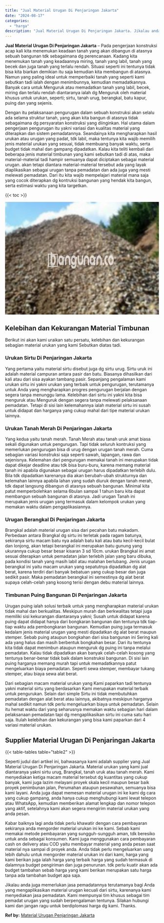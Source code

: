 ```yaml
---
title: "Jual Material Urugan Di Penjaringan Jakarta"
date: "2024-08-17"
categories: 
  - "harga"
description: "Jual Material Urugan Di Penjaringan Jakarta. Jikalau anda juga memerlukan jasa pemadatannya terutamanya bagi Anda yang mengaplikasikan material urugan kecual..."
---
```


**Jual Material Urugan Di Penjaringan Jakarta** – Pada pengerjaan konstruksi acap kali kita menemukan keadaan tanah yang akan dibangun di atasnya sebuah bangunan tdk sebagaimana dg perencanaan. Kadang kita menemukan tanah yang keadaannya miring, tanah yang labil, tanah yang becek dan juga tanah yang terlalu rendah. Situasi seperti ini tentunya tidak bisa kita biarkan demikian itu saja kemudian kita membangun di atasnya. Namun yang paling ideal untuk memperbaiki tanah yang seperti kami sebutkan tadi ialah dengan menimbunnya, kemudian memadatkannya. Banyak cara untuk Menguruk atau memadatkan tanah yang labil, becek, miring dan terlalu rendah diantaranya ialah dg Menguruk oleh material khusus untuk urukan, seperti; sirtu, tanah urug, berangkal, batu kapur, puing dan yang sejenis.

Dengan itu pelaksanaan pengurugan dalam sebuah konstruksi akan selalu ada selama struktur tanah, yang akan kita bangun di atasnya tidak sebagaimana dg persyaratan konstruksi yang diinginkan. Hal utama dalam pengerjaan pengurugan itu yakni variasi dan kualitas material yang diterapkan dan sistem pemadatannya. Seandainya kita mengharapkan hasil urukan atau urugan yang padat, tdk labil, maka tentunya kita wajib memilih jenis material urukan yang sesuai, tidak membuang banyak waktu, serta budget tidak mahal dan gampang dipadatkan. Kalau kita teliti kembali dari beberapa jenis material timbunan yang kami sebutkan tadi di atas, maka material-material tadi hampir semuanya dapat diciptakan sebagai material urugan. akan tetapi diantara material-material tersebut ada yang layak diaplikasikan sebagai urugan tanpa pemadatan dan ada juga yang mesti melewati pemadatan. Dari itu kita wajib mempelajari material mana saja yang cocok diterapkan dg kontruksi bangunan yang hendak kita bangun, serta estimasi waktu yang kita targetkan.

{{< toc >}}

![Jual Material Urugan Di Penjaringan Jakarta](/images/jual-urugan-44.png)

## Kelebihan dan Kekurangan Material Timbunan

Berikut ini akan kami uraikan satu persatu, kelebihan dan kekurangan sebagian material urukan yang kami Sebutkan diatas tadi.

### Urukan Sirtu Di Penjaringan Jakarta

Yang pertama yaitu material sirtu disebut juga dg sirtu urug. Sirtu uruk ini adalah material campuran antara pasir dan batu. Biasanya dihasilkan dari kali atau dari sisa ayakan tambang pasir. Sepanjang pengalaman kami urukan sirtu ini yakni urukan yang terbaik untuk pengurugan, terutamanya untuk Anda yang mengharapkan progres pengurugan berjalan dengan segera tanpa menunggu lama. Kelebihan dari sirtu ini yakni kita bisa menguruk atau Menguruk dengan segera tanpa melewati pelaksanaan pemadatan. Tetapi di sisi lain kelemahannya ialah material sirtu ini susah untuk didapat dan harganya yang cukup mahal dari tipe material urukan lainnya.

### Urukan Tanah Merah Di Penjaringan Jakarta

Yang kedua yaitu tanah merah. Tanah Merah atau tanah uruk amat biasa sekali digunakan untuk pengurugan. Tapi tidak seluruh kontruksi yang memerlukan pengurugan bisa di urug dengan urugan tanah merah. Cuma sebagian variasi konstruksi saja seperti sawah, lapangan, rawa dan sejenisnya. Kelemahan dari pengurugan memakai tanah ini merupakan tidak dapat dikejar deadline atau tdk bisa buru-buru, karena memang material tanah ini apabila digunakan sebagai urugan harus dipadatkan terlebih dulu. Bila tdk dipadatkan karenanya dia akan berubah-ubah strukturnya dan kelemahan lainnya apabila lahan yang sudah diuruk dengan tanah merah, tdk dapat langsung dibangun di atasnya sebuah bangunan. Minimal kita patut memperbolehkan selama 6bulan sampai 1 tahun baru kita dapat membangun sebuah bangunan di atasnya. Jadi urugan Tanah ini merupakan jenis urugan yang termasuk dalam kelompok urukan yang memakan waktu dalam pengaplikasiannya.

### Urugan Berangkal Di Penjaringan Jakarta

Brangkal adalah material urugan sisa dari pecahan batu makadam. Perbedaan antara Brangkal dg sirtu ini terletak pada ragam batunya, sekiranya sirtu macam batu nya adalah batu kali atau batu kecil-kecil bulat dan lonjong, akan tetapi berangkal ini merupakan batu gunung yang ukurannya cukup besar besar kisaran 3 sd 10cm. urukan Brangkal ini amat sesuai diterapkan untuk pemadatan jalan terlebih jalan yang baru dibuka, pada kondisi tanah yang masih labil atau malahan berlubang. Jenis urugan berangkal ini yaitu macam urukan yang sepatutnya dipadatkan dg alat berat, karena terdiri dari banyak bebatuan yang cukup besar dan juga sedikit pasir. Maka pemadatan berangkal ini semestinya dg alat berat supaya celah-celah yang kosong terisi dengan debu material lainnya.

### Timbunan Puing Bangunan Di Penjaringan Jakarta

Urugan puing ialah solusi terbaik untuk yang mengharapkan material urukan tidak mahal dan berkualitas. Meskipun murah dan berkwalitas tetapi juga memiliki sisi kekurangan diantaranya yakni; Susah untuk didapat karena puing dapat didapat hanya dari bongkaran bangunan dan tentunya tdk tiap-tiap waktu ada pembongkaran bangunan. Kemudian puing juga termasuk kedalam jenis material urugan yang mesti dipadatkan dg alat berat maupun stemper. Sebab puing ataupun bongkahan dari sisa bangunan ini Sering kali ada yang halus dan masih berbentuk bongkahan besar. Dari itu tentunya kita tidak dapat menimbun ataupun menguruk dg puing ini tanpa melalui pemadatan. Kalau tidak dipadatkan akan banyak celah-celah kosong yang tentunya benar-benar tidak baik dalam konstruksi bangunan. Di sisi lain puing harganya memang murah tapi untuk memadatkannya patut mengeluarkan biaya pemadatan. Seperti sewa stemper, membayar tukang stemper, atau biaya sewa alat berat.

Dari sebagian macam material urukan yang Kami paparkan tadi tentunya yakni material sirtu yang berdasarkan Kami merupakan material terbaik untuk pengurukan. Selain dari simple Sirtu ini tidak membutuhkan pemadatan dengan alat berat atau lainnya, akibatnya meskipun harganya mahal sedikit namun tdk perlu mengeluarkan biaya untuk pemadatan. Selain itu hemat waktu dari yang seharusnya memakan waktu sebagian hari dalam pelaksanaan pemadatan tapi dg mengaplikasikan sirtu ini cuma satu hari saja. Itulah kelebihan dan kekurangan yang bisa kami paparkan dari 4 variasi material urukan.

## Supplier Material Urugan Di Penjaringan Jakarta

{{< table-tables table="table2" >}}

Seperti judul dari artikel ini, bahwasanya kami adalah supplier yang Jual Material Urugan Di Penjaringan Jakarta. Material urukan yang kami jual diantaranya yakni sirtu urug, Brangkal, tanah uruk atau tanah merah. Kami menyediakan ketiga macam material tersebut dg kuantitas yang cukup banyak, kami juga lazim melayani proyek skala kecil maupun besar baik proyek penimbunan jalan, Perumahan ataupun pesawahan, semuanya bisa kami layani. Anda juga dapat memesan material urugan ini ke kami dg cara yang cukup gampang, anda hanya cukup menghubungi kami lewat telepon atau WhatsApp, kemudian memberikan alamat lengkap dan nomor telepon yang aktif, setelahnya kami akan segera mengirim material urukan yang anda pesan.

Kabar baiknya lagi anda tidak perlu khawatir dengan cara pembayaran sekiranya anda mengorder material urukan ini ke kami. Sebab kami memakai metode pembayaran yang sungguh-sungguh aman, tdk beresiko untuk anda sebagai konsumen. Kami juga menggunakan cara pembayaran cash on delivery atau COD yaitu membayar material yang anda pesan saat material nya sampai di proyek anda. Anda tidak perlu mengeluarkan uang lebih dahulu untuk mengorder material urukan ini dari kami, harga yang kami berikan juga ialah harga yang terbaik harga yang sudah termasuk di dalamnya budget pengiriman dan juga penurunan. tdk perlu kuatir akan ada budget tambahan sebab harga yang kami berikan merupakan satu harga tanpa ada tambahan budget apa saja.

Jikalau anda juga memerlukan jasa pemadatannya terutamanya bagi Anda yang mengaplikasikan material urugan kecuali dari sirtu, karenanya kami menyediakan jasa pemadatan. Kami mempunyai tim khusus sebagai tim pemadat urugan yang sudah berpengalaman tentunya. Silakan hubungi kami dan jangan ragu untuk berdiplomasi harga dg kami. Thanks.

**Ref by:** [Material Urugan Penjaringan Jakarta](https://id.wikipedia.org/wiki/Material)
